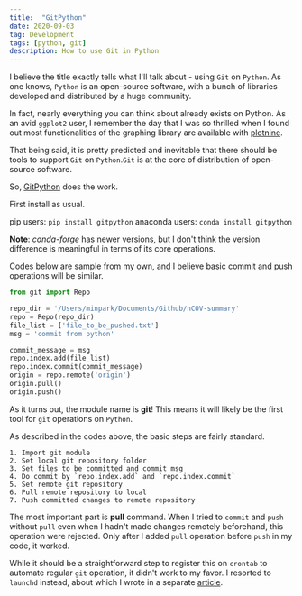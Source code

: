 ```yaml
---
title:  "GitPython"
date: 2020-09-03
tag: Development
tags: [python, git]
description: How to use Git in Python
---
```


I believe the title exactly tells what I'll talk about - using `Git` on `Python`. As one knows, `Python` is an open-source software, with a bunch of libraries developed and distributed by a huge community. 

In fact, nearly everything you can think about already exists on Python. As an avid `ggplot2` user, I remember the day that I was so thrilled when I found out most functionalities of the graphing library are available with [plotnine](https://plotnine.readthedocs.io/en/stable/).

That being said, it is pretty predicted and inevitable that there should be tools to support `Git` on `Python`.`Git` is at the core of distribution of open-source software.

So, [GitPython](https://gitpython.readthedocs.io) does the work.

First install as usual.

pip users:
`pip install gitpython`
anaconda users:
`conda install gitpython`

__Note__: *conda-forge* has newer versions, but I don't think the version difference is meaningful in terms of its core operations.

Codes below are sample from my own, and I believe basic commit and push operations will be similar.

```py
from git import Repo

repo_dir = '/Users/minpark/Documents/Github/nCOV-summary'
repo = Repo(repo_dir)
file_list = ['file_to_be_pushed.txt']
msg = 'commit from python'

commit_message = msg
repo.index.add(file_list)
repo.index.commit(commit_message)
origin = repo.remote('origin')
origin.pull()
origin.push()
```

As it turns out, the module name is **git**! This means it will likely be the first tool for `git` operations on `Python`.

As described in the codes above, the basic steps are fairly standard.
```
1. Import git module
2. Set local git repository folder
3. Set files to be committed and commit msg
4. Do commit by `repo.index.add` and `repo.index.commit`
5. Set remote git repository
6. Pull remote repository to local
7. Push committed changes to remote repository
```

The most important part is **pull** command. When I tried to `commit` and `push` without `pull` even when I hadn't made changes remotely beforehand, this operation were rejected. Only after I added `pull` operation before `push` in my code, it worked.

While it should be a straightforward step to register this on `crontab` to automate regular `git` operation, it didn't work to my favor. I resorted to `launchd` instead, about which I wrote in a separate [article](launchd).
